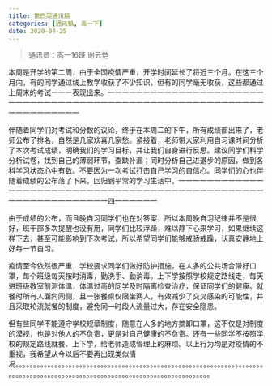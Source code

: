 ```yaml
---
title: 第四周通讯稿
categories: [通讯稿, 高一下]
date: 2020-04-25
---
```


> 通讯员：高一16班 谢云恺

本周是开学的第二周，由于全国疫情严重，开学时间延长了将近三个月。在这三个月内，有的同学通过线上教学收获了不少知识，但有的同学毫无收获，这些都通过上周末的考试一一一表现出来。一一一一一一一一一一一一一一一一一一一一一一一一一一一一一一一一一一一一一一一一一一一一一一一一一一一一一一一一一一一一一一一一一一一一

伴随着同学们对考试和分数的议论，终于在本周二的下午，所有成绩都出来了，老师公布了排名，自然是几家欢喜几家愁。紧接着，老师带大家利用自习课时间分析了本次考试成绩，明确我们的学习目标，并让我们自身进行反思。建议同学们科学分析试卷，找到自己的薄弱环节，查缺补漏；同时分析自己进退步的原因，做到各科学习状态心中有数。不要因为一次考试打击自己学习的自信心。同学们的心也伴随着成绩的公布落了下来，回归到平常的学习生活中。一一一一一一一一一一一一一一一一一一一一一一一一一一一一一一一一一一一一一一一一一一一一一一一一一一一一一一一一一一一一一一四一一一一一一

由于成绩的公布，而且晚自习同学们也在对答案，所以本周晚自习纪律并不是很好，班干部多次提醒也没有用，同学们比较浮躁，难以静下心来学习，如果继续这样下去，甚至可能影响到下次考试，所以希望同学们能够戒骄戒躁，认真安静地上好每一节自习。

疫情至今依然很严重，学校要求同学们做好防护措施，在人多的公共场合带好口罩，每个班级每天按时消毒，勤洗手、勤消毒。上下学按照学校规定路线走，每天进班级教室前测体温，体温过高的同学及时隔离检查治疗，保证同学们的健康。就餐时所有人面向同侧，且一张餐桌仅限坐两人，有效减少了交叉感染的可能性，并且采取轮流就餐的制度，避免同一时段人流量过大，存在安全隐患。

但有些同学不能遵守学校规章制度，随意在人多的地方摘卸口罩，这不仅是对制度的漠视，也是对他人的不负责，更是对自己健康的不负责。还有一些同学不按照学校的规定路线就餐、上下学，给老师造成管理上的麻烦。以上行为均是对疫情的不重视，我希望从今以后不要再出现类似情况。。。。。。。。。。。。。。。。。。。。。。。。。。。。。。。。。。。。。。。。。。。。。。。。。。。。。。。。。。。。。。。。。。。。。。。。。。。。。。。。。。。。。。。。。。。。。。。。。。。。。。。。。。。。。。。。。。。。。。。。。。。。。。。
